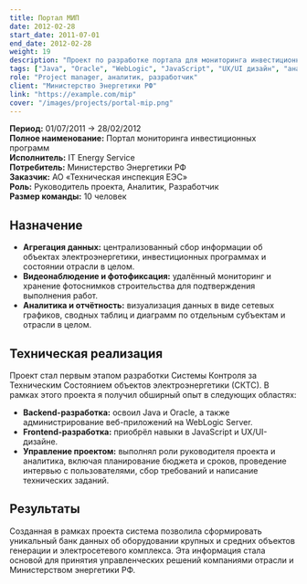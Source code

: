 ```yaml
---
title: Портал МИП
date: 2012-02-28
start_date: 2011-07-01
end_date: 2012-02-28
weight: 19
description: "Проект по разработке портала для мониторинга инвестиционных программ в электроэнергетике, включающий видеонаблюдение за строительством и аналитические отчёты."
tags: ["Java", "Oracle", "WebLogic", "JavaScript", "UX/UI дизайн", "анализ требований", "управление проектом"]
role: "Project manager, аналитик, разработчик"
client: "Министерство Энергетики РФ"
link: "https://example.com/mip"
cover: "/images/projects/portal-mip.png"
---
```



**Период:** 01/07/2011 → 28/02/2012  
**Полное наименование:** Портал мониторинга инвестиционных программ  
**Исполнитель:** IT Energy Service  
**Потребитель:** Министерство Энергетики РФ  
**Заказчик:** АО «Техническая инспекция ЕЭС»  
**Роль:** Руководитель проекта, Аналитик, Разработчик  
**Размер команды:** 10 человек

## Назначение

- **Агрегация данных:** централизованный сбор информации об объектах электроэнергетики, инвестиционных программах и состоянии отрасли в целом.
- **Видеонаблюдение и фотофиксация:** удалённый мониторинг и хранение фотоснимков строительства для подтверждения выполнения работ.
- **Аналитика и отчётность:** визуализация данных в виде сетевых графиков, сводных таблиц и диаграмм по отдельным субъектам и отрасли в целом.

## Техническая реализация

Проект стал первым этапом разработки Системы Контроля за Техническим Состоянием объектов электроэнергетики (СКТС). В рамках этого проекта я получил обширный опыт в следующих областях:​

- **Backend-разработка:** освоил Java и Oracle, а также администрирование веб-приложений на WebLogic Server.
- **Frontend-разработка:** приобрёл навыки в JavaScript и UX/UI-дизайне.
- **Управление проектом:** выполнял роли руководителя проекта и аналитика, включая планирование бюджета и сроков, проведение интервью с пользователями, сбор требований и написание технических заданий.

## Результаты

Созданная в рамках проекта система позволила сформировать уникальный банк данных об оборудовании крупных и средних объектов генерации и электросетевого комплекса. Эта информация стала основой для принятия управленческих решений компаниями отрасли и Министерством энергетики РФ.


